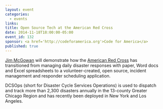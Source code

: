 ```yaml
---
layout: event
categories: 
  - events
links:
title: Open Source Tech at the American Red Cross
date: 2014-11-18T18:00:00-05:00
event_id: 132
sponsor: <a href='http://codeforamerica.org'>Code for America</a>
published: true
---
```


[Jim McGowan](https://www.linkedin.com/pub/jim-mcgowan/1b/ab2/810) will demonstrate how the [American Red Cross](http://www.redcross.org/) has transitioned from managing daily disaster responses with paper, Word docs and Excel spreadsheets to a volunteer-created, open source, incident management and responder scheduling application. 

DCSOps (short for Disaster Cycle Services Operations) is used to dispatch and track more than 2,300 disasters annually in the 13-county Greater Chicago Region and has recently been deployed in New York and Los Angeles.